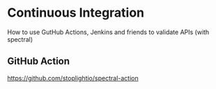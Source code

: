 # Continuous Integration

How to use GutHub Actions, Jenkins and friends to validate APIs (with spectral)

## GitHub Action

https://github.com/stoplightio/spectral-action